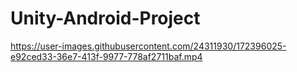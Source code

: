 # Unity-Android-Project



https://user-images.githubusercontent.com/24311930/172396025-e92ced33-36e7-413f-9977-778af2711baf.mp4

